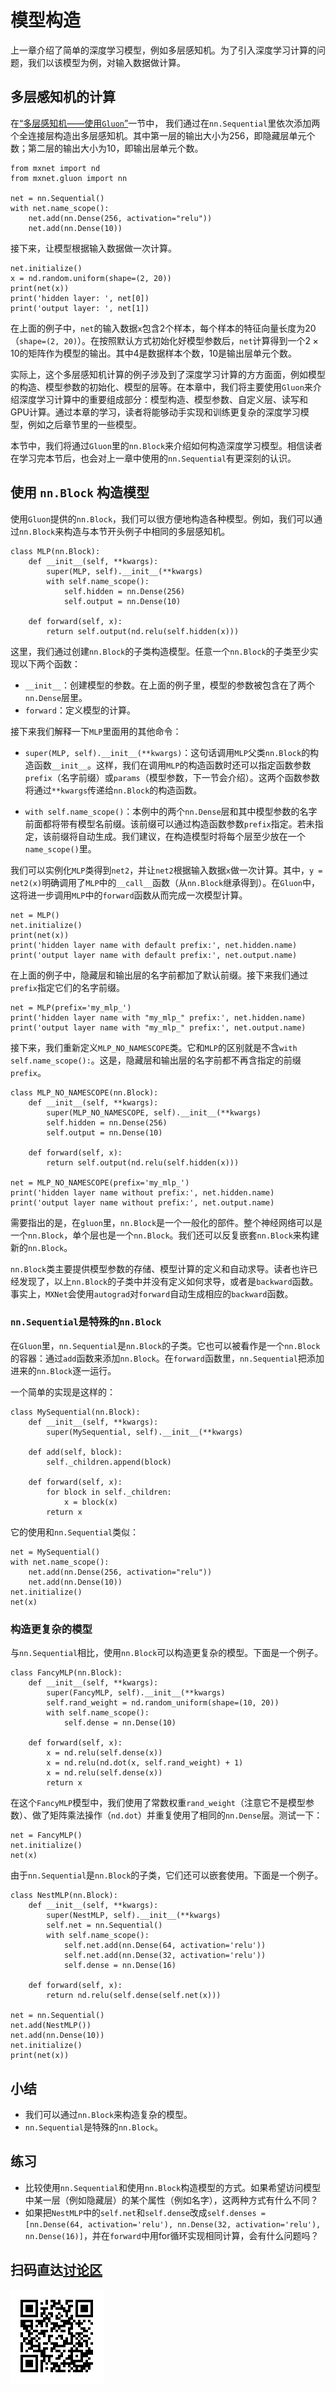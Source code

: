 # 模型构造

上一章介绍了简单的深度学习模型，例如多层感知机。为了引入深度学习计算的问题，我们以该模型为例，对输入数据做计算。

## 多层感知机的计算

在[“多层感知机——使用`Gluon`”](../chapter_supervised-learning/mlp-gluon.md)一节中，
我们通过在`nn.Sequential`里依次添加两个全连接层构造出多层感知机。其中第一层的输出大小为256，即隐藏层单元个数；第二层的输出大小为10，即输出层单元个数。

```{.python .input  n=1}
from mxnet import nd
from mxnet.gluon import nn

net = nn.Sequential()
with net.name_scope():
    net.add(nn.Dense(256, activation="relu"))
    net.add(nn.Dense(10))
```

接下来，让模型根据输入数据做一次计算。

```{.python .input  n=2}
net.initialize()
x = nd.random.uniform(shape=(2, 20))
print(net(x))
print('hidden layer: ', net[0])
print('output layer: ', net[1])
```

在上面的例子中，`net`的输入数据`x`包含2个样本，每个样本的特征向量长度为20（`shape=(2, 20)`）。在按照默认方式初始化好模型参数后，`net`计算得到一个$2 \times 10$的矩阵作为模型的输出。其中4是数据样本个数，10是输出层单元个数。

实际上，这个多层感知机计算的例子涉及到了深度学习计算的方方面面，例如模型的构造、模型参数的初始化、模型的层等。在本章中，我们将主要使用`Gluon`来介绍深度学习计算中的重要组成部分：模型构造、模型参数、自定义层、读写和GPU计算。通过本章的学习，读者将能够动手实现和训练更复杂的深度学习模型，例如之后章节里的一些模型。

本节中，我们将通过`Gluon`里的`nn.Block`来介绍如何构造深度学习模型。相信读者在学习完本节后，也会对上一章中使用的`nn.Sequential`有更深刻的认识。

## 使用 `nn.Block` 构造模型

使用`Gluon`提供的`nn.Block`，我们可以很方便地构造各种模型。例如，我们可以通过`nn.Block`来构造与本节开头例子中相同的多层感知机。

```{.python .input  n=3}
class MLP(nn.Block):
    def __init__(self, **kwargs):
        super(MLP, self).__init__(**kwargs)
        with self.name_scope():
            self.hidden = nn.Dense(256)
            self.output = nn.Dense(10)

    def forward(self, x):
        return self.output(nd.relu(self.hidden(x)))
```

这里，我们通过创建`nn.Block`的子类构造模型。任意一个`nn.Block`的子类至少实现以下两个函数：

* `__init__`：创建模型的参数。在上面的例子里，模型的参数被包含在了两个`nn.Dense`层里。
* `forward`：定义模型的计算。

接下来我们解释一下`MLP`里面用的其他命令：

* `super(MLP, self).__init__(**kwargs)`：这句话调用`MLP`父类`nn.Block`的构造函数`__init__`。这样，我们在调用`MLP`的构造函数时还可以指定函数参数`prefix`（名字前缀）或`params`（模型参数，下一节会介绍）。这两个函数参数将通过`**kwargs`传递给`nn.Block`的构造函数。

* `with self.name_scope()`：本例中的两个`nn.Dense`层和其中模型参数的名字前面都将带有模型名前缀。该前缀可以通过构造函数参数`prefix`指定。若未指定，该前缀将自动生成。我们建议，在构造模型时将每个层至少放在一个`name_scope()`里。

我们可以实例化`MLP`类得到`net2`，并让`net2`根据输入数据`x`做一次计算。其中，`y = net2(x)`明确调用了`MLP`中的`__call__`函数（从`nn.Block`继承得到）。在`Gluon`中，这将进一步调用`MLP`中的`forward`函数从而完成一次模型计算。

```{.python .input  n=12}
net = MLP()
net.initialize()
print(net(x))
print('hidden layer name with default prefix:', net.hidden.name)
print('output layer name with default prefix:', net.output.name)
```

在上面的例子中，隐藏层和输出层的名字前都加了默认前缀。接下来我们通过`prefix`指定它们的名字前缀。

```{.python .input  n=5}
net = MLP(prefix='my_mlp_')
print('hidden layer name with "my_mlp_" prefix:', net.hidden.name)
print('output layer name with "my_mlp_" prefix:', net.output.name)
```

接下来，我们重新定义`MLP_NO_NAMESCOPE`类。它和`MLP`的区别就是不含`with self.name_scope():`。这是，隐藏层和输出层的名字前都不再含指定的前缀`prefix`。

```{.python .input  n=6}
class MLP_NO_NAMESCOPE(nn.Block):
    def __init__(self, **kwargs):
        super(MLP_NO_NAMESCOPE, self).__init__(**kwargs)
        self.hidden = nn.Dense(256)
        self.output = nn.Dense(10)

    def forward(self, x):
        return self.output(nd.relu(self.hidden(x)))

net = MLP_NO_NAMESCOPE(prefix='my_mlp_')
print('hidden layer name without prefix:', net.hidden.name)
print('output layer name without prefix:', net.output.name)
```

需要指出的是，在`gluon`里，`nn.Block`是一个一般化的部件。整个神经网络可以是一个`nn.Block`，单个层也是一个`nn.Block`。我们还可以反复嵌套`nn.Block`来构建新的`nn.Block`。

`nn.Block`类主要提供模型参数的存储、模型计算的定义和自动求导。读者也许已经发现了，以上`nn.Block`的子类中并没有定义如何求导，或者是`backward`函数。事实上，`MXNet`会使用`autograd`对`forward`自动生成相应的`backward`函数。


### `nn.Sequential`是特殊的`nn.Block`

在`Gluon`里，`nn.Sequential`是`nn.Block`的子类。它也可以被看作是一个`nn.Block`的容器：通过`add`函数来添加`nn.Block`。在`forward`函数里，`nn.Sequential`把添加进来的`nn.Block`逐一运行。

一个简单的实现是这样的：

```{.python .input  n=17}
class MySequential(nn.Block):
    def __init__(self, **kwargs):
        super(MySequential, self).__init__(**kwargs)

    def add(self, block):
        self._children.append(block)

    def forward(self, x):
        for block in self._children:
            x = block(x)
        return x
```

它的使用和`nn.Sequential`类似：

```{.python .input  n=18}
net = MySequential()
with net.name_scope():
    net.add(nn.Dense(256, activation="relu"))
    net.add(nn.Dense(10))
net.initialize()
net(x)
```

### 构造更复杂的模型

与`nn.Sequential`相比，使用`nn.Block`可以构造更复杂的模型。下面是一个例子。

```{.python .input  n=9}
class FancyMLP(nn.Block):
    def __init__(self, **kwargs):
        super(FancyMLP, self).__init__(**kwargs)
        self.rand_weight = nd.random_uniform(shape=(10, 20))
        with self.name_scope():
            self.dense = nn.Dense(10)

    def forward(self, x):
        x = nd.relu(self.dense(x))
        x = nd.relu(nd.dot(x, self.rand_weight) + 1)
        x = nd.relu(self.dense(x))
        return x
```

在这个`FancyMLP`模型中，我们使用了常数权重`rand_weight`（注意它不是模型参数）、做了矩阵乘法操作（`nd.dot`）并重复使用了相同的`nn.Dense`层。测试一下：

```{.python .input  n=10}
net = FancyMLP()
net.initialize()
net(x)
```

由于`nn.Sequential`是`nn.Block`的子类，它们还可以嵌套使用。下面是一个例子。

```{.python .input  n=11}
class NestMLP(nn.Block):
    def __init__(self, **kwargs):
        super(NestMLP, self).__init__(**kwargs)
        self.net = nn.Sequential()
        with self.name_scope():
            self.net.add(nn.Dense(64, activation='relu'))
            self.net.add(nn.Dense(32, activation='relu'))
            self.dense = nn.Dense(16)

    def forward(self, x):
        return nd.relu(self.dense(self.net(x)))

net = nn.Sequential()
net.add(NestMLP())
net.add(nn.Dense(10))
net.initialize()
print(net(x))
```

## 小结

* 我们可以通过`nn.Block`来构造复杂的模型。
* `nn.Sequential`是特殊的`nn.Block`。


## 练习

* 比较使用`nn.Sequential`和使用`nn.Block`构造模型的方式。如果希望访问模型中某一层（例如隐藏层）的某个属性（例如名字），这两种方式有什么不同？
* 如果把`NestMLP`中的`self.net`和`self.dense`改成`self.denses = [nn.Dense(64, activation='relu'), nn.Dense(32, activation='relu'), nn.Dense(16)]`，并在`forward`中用for循环实现相同计算，会有什么问题吗？


## 扫码直达[讨论区](https://discuss.gluon.ai/t/topic/986)


![](../img/qr_block.svg)
